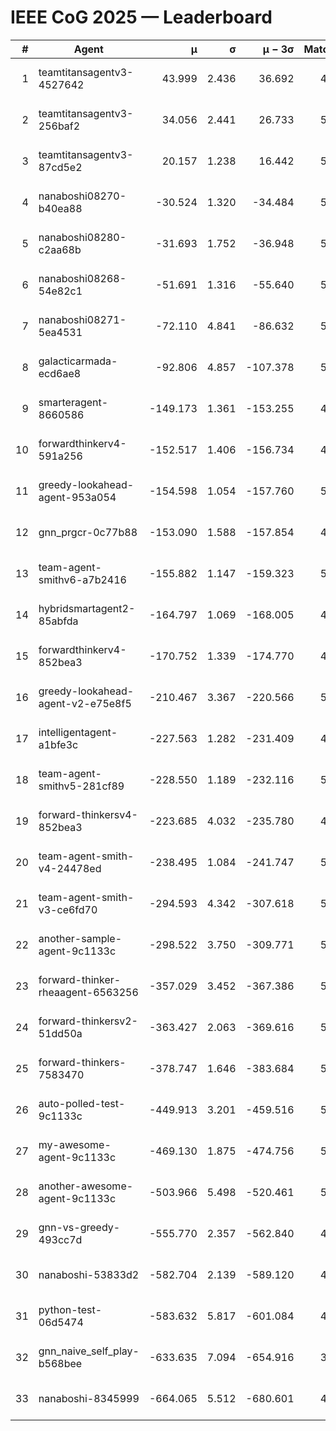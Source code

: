 # IEEE CoG 2025 — Leaderboard

| # | Agent | μ | σ | μ − 3σ | Matches | Updated |
|---:|---|---:|---:|---:|---:|---|
| 1 | teamtitansagentv3-4527642 | 43.999 | 2.436 | 36.692 | 4816 | 2025-09-02 07:44 |
| 2 | teamtitansagentv3-256baf2 | 34.056 | 2.441 | 26.733 | 5274 | 2025-09-02 07:44 |
| 3 | teamtitansagentv3-87cd5e2 | 20.157 | 1.238 | 16.442 | 5198 | 2025-09-02 07:44 |
| 4 | nanaboshi08270-b40ea88 | -30.524 | 1.320 | -34.484 | 5460 | 2025-09-02 07:44 |
| 5 | nanaboshi08280-c2aa68b | -31.693 | 1.752 | -36.948 | 5540 | 2025-09-02 07:44 |
| 6 | nanaboshi08268-54e82c1 | -51.691 | 1.316 | -55.640 | 5540 | 2025-09-02 07:44 |
| 7 | nanaboshi08271-5ea4531 | -72.110 | 4.841 | -86.632 | 5280 | 2025-09-02 07:44 |
| 8 | galacticarmada-ecd6ae8 | -92.806 | 4.857 | -107.378 | 5020 | 2025-09-02 07:44 |
| 9 | smarteragent-8660586 | -149.173 | 1.361 | -153.255 | 4241 | 2025-09-02 07:44 |
| 10 | forwardthinkerv4-591a256 | -152.517 | 1.406 | -156.734 | 4357 | 2025-09-02 07:44 |
| 11 | greedy-lookahead-agent-953a054 | -154.598 | 1.054 | -157.760 | 5596 | 2025-09-02 07:44 |
| 12 | gnn_prgcr-0c77b88 | -153.090 | 1.588 | -157.854 | 4120 | 2025-09-02 07:44 |
| 13 | team-agent-smithv6-a7b2416 | -155.882 | 1.147 | -159.323 | 5560 | 2025-09-02 07:44 |
| 14 | hybridsmartagent2-85abfda | -164.797 | 1.069 | -168.005 | 4435 | 2025-09-02 07:44 |
| 15 | forwardthinkerv4-852bea3 | -170.752 | 1.339 | -174.770 | 4108 | 2025-09-02 07:44 |
| 16 | greedy-lookahead-agent-v2-e75e8f5 | -210.467 | 3.367 | -220.566 | 5396 | 2025-09-02 07:44 |
| 17 | intelligentagent-a1bfe3c | -227.563 | 1.282 | -231.409 | 4719 | 2025-09-02 07:44 |
| 18 | team-agent-smithv5-281cf89 | -228.550 | 1.189 | -232.116 | 5420 | 2025-09-02 07:44 |
| 19 | forward-thinkersv4-852bea3 | -223.685 | 4.032 | -235.780 | 4568 | 2025-09-02 07:44 |
| 20 | team-agent-smith-v4-24478ed | -238.495 | 1.084 | -241.747 | 5880 | 2025-09-02 07:44 |
| 21 | team-agent-smith-v3-ce6fd70 | -294.593 | 4.342 | -307.618 | 5200 | 2025-09-02 07:44 |
| 22 | another-sample-agent-9c1133c | -298.522 | 3.750 | -309.771 | 5320 | 2025-09-02 07:44 |
| 23 | forward-thinker-rheaagent-6563256 | -357.029 | 3.452 | -367.386 | 5608 | 2025-09-02 07:44 |
| 24 | forward-thinkersv2-51dd50a | -363.427 | 2.063 | -369.616 | 5087 | 2025-09-02 07:44 |
| 25 | forward-thinkers-7583470 | -378.747 | 1.646 | -383.684 | 5419 | 2025-09-02 07:44 |
| 26 | auto-polled-test-9c1133c | -449.913 | 3.201 | -459.516 | 5100 | 2025-09-02 07:44 |
| 27 | my-awesome-agent-9c1133c | -469.130 | 1.875 | -474.756 | 5240 | 2025-09-02 07:44 |
| 28 | another-awesome-agent-9c1133c | -503.966 | 5.498 | -520.461 | 5400 | 2025-09-02 07:44 |
| 29 | gnn-vs-greedy-493cc7d | -555.770 | 2.357 | -562.840 | 4560 | 2025-09-02 07:44 |
| 30 | nanaboshi-53833d2 | -582.704 | 2.139 | -589.120 | 4580 | 2025-09-02 07:44 |
| 31 | python-test-06d5474 | -583.632 | 5.817 | -601.084 | 4020 | 2025-09-02 07:44 |
| 32 | gnn_naive_self_play-b568bee | -633.635 | 7.094 | -654.916 | 3860 | 2025-09-02 07:44 |
| 33 | nanaboshi-8345999 | -664.065 | 5.512 | -680.601 | 4940 | 2025-09-02 07:44 |
